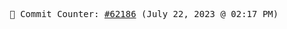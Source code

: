 <p align="center">
    <samp>
        📮 Commit Counter: <a href="https://github.com/Javascript-void0/Javascript-void0/commits/main">#62186</a> (July 22, 2023 @ 02:17 PM)
    </samp>
</p>